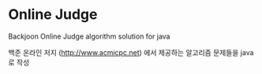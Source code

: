 # Online Judge
Backjoon Online Judge algorithm solution for java

백준 온라인 저지 (http://www.acmicpc.net) 에서 제공하는 알고리즘 문제들을 java로 작성
